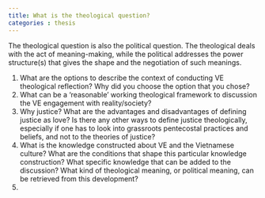 ```yaml
---
title: What is the theological question? 
categories : thesis
---
```


The theological question is also the political question. The theological deals with the act of meaning-making, while the political addresses the power structure(s) that gives the shape and the negotiation of such meanings.

1.  What are the options to describe the context of conducting VE theological reflection? Why did you choose the option that you chose?  
2. What can be a ‘reasonable’ working theological framework to discussion the VE engagement with reality/society?  
3. Why justice? What are the advantages and disadvantages of defining justice as love? Is there any other ways to define justice theologically, especially if one has to look into grassroots pentecostal practices and beliefs, and not to the theories of justice?  
4. What is the knowledge constructed about VE and the Vietnamese culture? What are the conditions that shape this particular knowledge construction? What specific knowledge that can be added to the discussion? What kind of theological meaning, or political meaning, can be retrieved from this development?
5. 